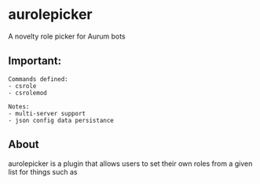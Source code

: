 # aurolepicker
A novelty role picker for Aurum bots

## Important:

```
Commands defined:
- csrole
- csrolemod

Notes:
- multi-server support
- json config data persistance
```

## About

aurolepicker is a plugin that allows users to set their own roles from
a given list for things such as
